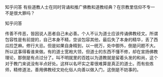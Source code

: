  
 知乎问答 有些道教人士在同时背诵和推广佛教和道教经典？在宗教里信仰不专一不是很大罪吗？ 
 
 
 
 
 
 知乎问答 
 
 

 

 传善不传恶，皆因说人恶者自己未必善。个人不认为道士应该传诵佛教经文。所谓包容性是有前提的，自己本身不精，空谈包容其他，最后失了本身的精华，丢了西瓜捡芝麻。修行大忌。但是如果自身精到，以一统万，处中御外，倒是问题不大。所以这事得看谁来做。有的道士宽袍大领，但道士的东西不懂不修，却在宣扬佛教理论，那倒是有点过分了。叫不明就里的百姓以为道教就是留着头发的和尚，这个对于教门来说没有半点好处。这样以名坏实之辈很难算是真正的道士。而有些炼师，精修道法，善用佛教经文劝化俗人向善以做入门，这倒是不妨事的。 